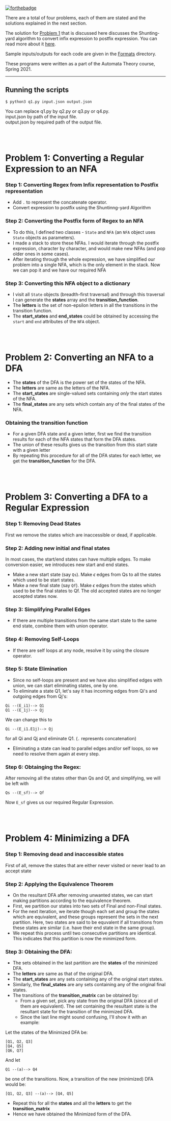 [![forthebadge](https://forthebadge.com/images/badges/you-didnt-ask-for-this.svg)](https://forthebadge.com)

There are a total of four problems, each of them are stated and the solutions explained in the next section.

The solution for [Problem 1](https://github.com/codelixir/automata-theory#problem-1-converting-a-regular-expression-to-an-nfa) that is discussed here discusses the Shunting-yard algorithm to convert infix expression to postfix expression. You can read more about it [here](https://en.wikipedia.org/wiki/Shunting-yard_algorithm).

Sample inputs/outputs for each code are given in the [Formats](https://github.com/codelixir/automata-theory/tree/main/Formats) directory.

These programs were written as a part of the Automata Theory course, Spring 2021.

---

## Running the scripts

```
$ python3 q1.py input.json output.json
```
You can replace q1.py by q2.py or q3.py or q4.py. <br>
input.json by path of the input file. <br>
output.json by required path of the output file. <br>

<br>
<br>

# Problem 1: Converting a Regular Expression to an NFA

### Step 1: Converting Regex from Infix representation to Postfix representation
- Add `.` to represent the concatenate operator.
- Convert expression to postfix using the Shuntinng-yard Algorithm
  
### Step 2: Converting the Postfix form of Regex to an NFA

- To do this, I defined two classes - `State` and `NFA` (an `NFA` object uses `State` objects as parameters). 
- I made a stack to store these NFAs. I would iterate through the postfix expression, character by character, and would make new NFAs (and pop older ones in some cases).
- After iterating through the whole expression, we have simplified our problem into a single NFA, which is the only element in the stack. Now we can pop it and we have our required NFA

### Step 3: Converting this NFA object to a dictionary

- I visit all `State` objects (breadth-first traversal) and through this traversal I can generate the **states** array and the **transition_function**.
- The **letters** is the set of non-epsilon letters in all the transitions in the transition function.
- The **start_states** and **end_states** could be obtained by accessing the `start` and `end` attributes of the `NFA` object.

<br><br>

# Problem 2: Converting an NFA to a DFA

- The **states** of the DFA is the power set of the states of the NFA.
- The **letters** are same as the letters of the NFA.
- The **start_states** are single-valued sets containing _only_ the start states of the NFA.
- The **final_states** are any sets which contain any of the final states of the NFA.
  
### Obtaining the transition function
- For a given DFA state and a given letter, first we find the transition results for each of the NFA states that form the DFA states.
- The union of these results gives us the transition from this start state with a given letter
- By repeating this procedure for all of the DFA states for each letter, we get the **transition_function** for the DFA.

<br><br>

# Problem 3: Converting a DFA to a Regular Expression

### Step 1: Removing Dead States
First we remove the states which are inaccessible or dead, if applicable.

### Step 2: Adding new initial and final states
In most cases, the start/end states can have multiple edges. To make conversion easier, we introduces new start and end states.
- Make a new start state (say `Qs`). Make $\epsilon$ edges from Qs to all the states which used to be start states.
- Make a new final state (say `Qf`). Make $\epsilon$ edges from the states which used to be the final states to Qf. The old accepted states are no longer accepted states now.

### Step 3: Simplifying Parallel Edges
- If there are multiple transitions from the same start state to the same end state, combine them with union operator.

### Step 4: Removing Self-Loops
- If there are self loops at any node, resolve it by using the closure operator.

### Step 5: State Elimination
- Since no self-loops are present and we have also simplified edges with union, we can start eliminating states, one by one.
- To eliminate a state Q1, let's say it has incoming edges from Qi's and outgoing edges from Qj's:
```
Qi --(E_i1)--> Q1
Q1 --(E_1j)--> Qj
```
We can change this to
```
Qi --(E_i1.E1j)--> Qj
```
for all Qi and Qj and eliminate Q1.
(`.` represents concatenation)
- Eliminating a state can lead to parallel edges and/or self loops, so we need to resolve them again at every step.

### Step 6: Obtainging the Regex:

After removing all the states other than Qs and Qf, and simplifying, we will be left with
```
Qs --(E_sf)--> Qf
```
Now `E_sf` gives us our required Regular Expression.

<br><br>

# Problem 4: Minimizing a DFA

### Step 1: Removing dead and inaccessible states
First of all, remove the states that are either never visited or never lead to an accept state

### Step 2: Applying the Equivalence Theorem
- On the resultant DFA after removing unwanted states, we can start making partitions according to the equivalence theorem.
- First, we partition our states into two sets of Final and non-Final states. 
- For the next iteration, we iterate though each set and group the states which are equivalent, and these groups represent the sets in the next partition. Here, two states are said to be equvalent if all transitions from these states are similar (i.e. have their end state in the same group).
- We repeat this process until two consecutive partitions are identical. This indicates that this partition is now the minimized form.

### Step 3: Obtaining the DFA:
- The sets obtained in the last partition are the **states** of the minimized DFA.
- The **letters** are same as that of the original DFA.
- The **start_states** are any sets containing any of the original start states.
- Similarly, the **final_states** are any sets containing any of the original final states.
- The transitions of the **transition_matrix** can be obtained by:
  - From a given set, pick any state from the original DFA (since all of them are equivalent). The set containing the resultant state is the resultant state for the transition of the minimized DFA.
  - Since the last line might sound confusing, I'll show it with an example:

Let the states of the Minimized DFA be:
```
[Q1, Q2, Q3]
[Q4, Q5]
[Q6, Q7]
```
And let 
```
Q1 --(a)--> Q4
```
be one of the transitions. Now, a transition of the new (minimized) DFA would be:
```
[Q1, Q2, Q3] --(a)--> [Q4, Q5]
```
- Repeat this for all the **states** and all the **letters** to get the **transition_matrix**
- Hence we have obtained the Minimized form of the DFA.
